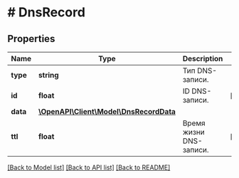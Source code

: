 # # DnsRecord

## Properties

Name | Type | Description | Notes
------------ | ------------- | ------------- | -------------
**type** | **string** | Тип DNS-записи. |
**id** | **float** | ID DNS-записи. | [optional]
**data** | [**\OpenAPI\Client\Model\DnsRecordData**](DnsRecordData.md) |  |
**ttl** | **float** | Время жизни DNS-записи. | [optional]

[[Back to Model list]](../../README.md#models) [[Back to API list]](../../README.md#endpoints) [[Back to README]](../../README.md)
